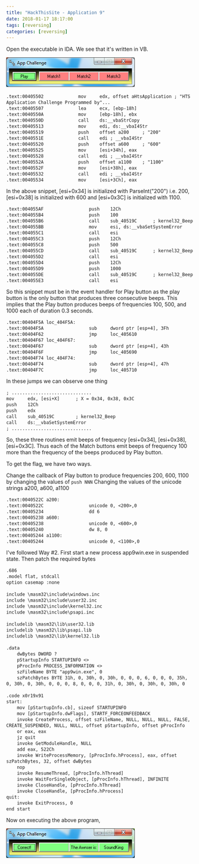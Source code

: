 ```yaml
---
title: "HackThisSite - Application 9"
date: 2018-01-17 18:17:00
tags: [reversing]
categories: [reversing]
---
```


<!--more-->
Open the executable in IDA. We see that it's written in VB.

![Image0](/images/hts/a90.png)

```x86asm
.text:00405502             mov     edx, offset aHtsApplication ; "HTS Application Challenge Programmed by"...
.text:00405507             lea     ecx, [ebp-18h]
.text:0040550A             mov     [ebp-18h], ebx
.text:0040550D             call    ds:__vbaStrCopy
.text:00405513             mov     edi, ds:__vbaI4Str
.text:00405519             push    offset a200     ; "200"
.text:0040551E             call    edi ; __vbaI4Str
.text:00405520             push    offset a600     ; "600"
.text:00405525             mov     [esi+34h], eax
.text:00405528             call    edi ; __vbaI4Str
.text:0040552A             push    offset a1100    ; "1100"
.text:0040552F             mov     [esi+38h], eax
.text:00405532             call    edi ; __vbaI4Str
.text:00405534             mov     [esi+3Ch], eax
```

In the above snippet, [esi+0x34] is initialized with ParseInt("200") i.e. 200, [esi+0x38] is initialized with 600 and [esi+0x3C] is initialized with 1100.

```x86asm
.text:004055AF                 push    12Ch
.text:004055B4                 push    100
.text:004055B6                 call    sub_40519C      ; kernel32_Beep
.text:004055BB                 mov     esi, ds:__vbaSetSystemError
.text:004055C1                 call    esi
.text:004055C3                 push    12Ch
.text:004055C8                 push    500
.text:004055CD                 call    sub_40519C      ; kernel32_Beep
.text:004055D2                 call    esi
.text:004055D4                 push    12Ch
.text:004055D9                 push    1000
.text:004055DE                 call    sub_40519C      ; kernel32_Beep
.text:004055E3                 call    esi
```

So this snippet must be in the event handler for Play button as the play button is the only button that produces three consecutive beeps. This implies that the Play button produces beeps of frequencies 100, 500, and 1000 each of duration 0.3 seconds.

```x86asm
.text:00404F5A loc_404F5A:
.text:00404F5A                 sub     dword ptr [esp+4], 3Fh
.text:00404F62                 jmp     loc_405610
.text:00404F67 loc_404F67:
.text:00404F67                 sub     dword ptr [esp+4], 43h
.text:00404F6F                 jmp     loc_405690
.text:00404F74 loc_404F74:
.text:00404F74                 sub     dword ptr [esp+4], 47h
.text:00404F7C                 jmp     loc_405710
```

In these jumps we can observe one thing

```x86asm
; ..............................
mov     edx, [esi+X]      ; X = 0x34, 0x38, 0x3C
push    12Ch
push    edx
call    sub_40519C        ; kernel32_Beep
call    ds:__vbaSetSystemError
; ..............................
```

So, these three routines emit beeps of frequency [esi+0x34], [esi+0x38], [esi+0x3C]. Thus each of the Match buttons emit beeps of frequency 100 more than the frequency of the beeps produced by Play button.

To get the flag, we have two ways.

Change the callback of Play button to produce frequencies 200, 600, 1100 by changing the values of `push NNN`
Changing the values of the unicode strings a200, a600, a1100

```x86asm
.text:0040522C a200:
.text:0040522C                 unicode 0, <200>,0
.text:00405234                 dd 6
.text:00405238 a600:
.text:00405238                 unicode 0, <600>,0
.text:00405240                 dw 8, 0
.text:00405244 a1100:
.text:00405244                 unicode 0, <1100>,0
```

I've followed Way #2. First start a new process app9win.exe in suspended state. Then patch the required bytes

```x86asm
.686
.model flat, stdcall
option casemap :none

include \masm32\include\windows.inc
include \masm32\include\user32.inc
include \masm32\include\kernel32.inc
include \masm32\include\psapi.inc

includelib \masm32\lib\user32.lib
includelib \masm32\lib\psapi.lib
includelib \masm32\lib\kernel32.lib

.data
    dwBytes DWORD ?
    pStartupInfo STARTUPINFO <>
    pProcInfo PROCESS_INFORMATION <>
    szFileName BYTE "app9win.exe", 0
    szPatchBytes BYTE 31h, 0, 30h, 0, 30h, 0, 0, 0, 6, 0, 0, 0, 35h, 0, 30h, 0, 30h, 0, 0, 0, 8, 0, 0, 0, 31h, 0, 30h, 0, 30h, 0, 30h, 0

.code x0r19x91
start:
    mov [pStartupInfo.cb], sizeof STARTUPINFO
    mov [pStartupInfo.dwFlags], STARTF_FORCEONFEEDBACK
    invoke CreateProcess, offset szFileName, NULL, NULL, NULL, FALSE, CREATE_SUSPENDED, NULL, NULL, offset pStartupInfo, offset pProcInfo
    or eax, eax
    jz quit
    invoke GetModuleHandle, NULL
    add eax, 522Ch
    invoke WriteProcessMemory, [pProcInfo.hProcess], eax, offset szPatchBytes, 32, offset dwBytes
    nop
    invoke ResumeThread, [pProcInfo.hThread]
    invoke WaitForSingleObject, [pProcInfo.hThread], INFINITE
    invoke CloseHandle, [pProcInfo.hThread]
    invoke CloseHandle, [pProcInfo.hProcess]
quit:
    invoke ExitProcess, 0
end start
```

Now on executing the above program,

![Image1](/images/hts/a91.png)
